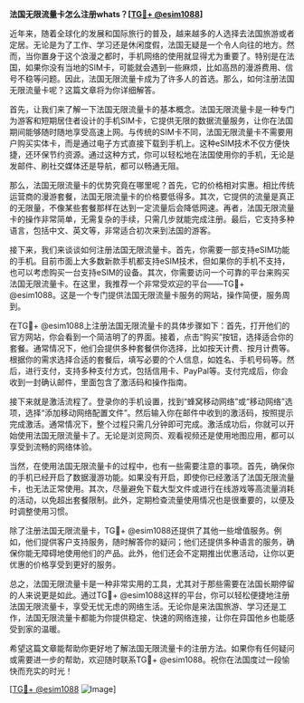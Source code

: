 **法国无限流量卡怎么注册whats？[[TG💪+ @esim1088](https://t.me/s/esim1088)]**

近年来，随着全球化的发展和国际旅行的普及，越来越多的人选择去法国旅游或者定居。无论是为了工作、学习还是休闲度假，法国无疑是一个令人向往的地方。然而，当你置身于这个浪漫之都时，手机网络的使用就显得尤为重要了。特别是在法国，如果你没有当地的SIM卡，可能就会遇到一些麻烦，比如高昂的漫游费用、信号不稳等问题。因此，法国无限流量卡成为了许多人的首选。那么，如何注册法国无限流量卡呢？这篇文章将为你详细解答。

首先，让我们来了解一下法国无限流量卡的基本概念。法国无限流量卡是一种专门为游客和短期居住者设计的手机SIM卡，它提供无限的数据流量服务，让你在法国期间能够随时随地享受高速上网。与传统的SIM卡不同，法国无限流量卡不需要用户购买实体卡，而是通过电子方式直接下载到手机上。这种eSIM技术不仅方便快捷，还环保节约资源。通过这种方式，你可以轻松地在法国使用你的手机，无论是发邮件、刷社交媒体还是导航，都可以畅通无阻。

那么，法国无限流量卡的优势究竟在哪里呢？首先，它的价格相对实惠。相比传统运营商的漫游套餐，法国无限流量卡的价格要低得多。其次，它提供的流量是真正的无限量，不像某些套餐那样在达到一定流量后会降低网速。再者，法国无限流量卡的操作非常简单，无需复杂的手续，只需几步就能完成注册。最后，它支持多种语言，包括中文、英文等，非常适合初次来到法国的游客。

接下来，我们来谈谈如何注册法国无限流量卡。首先，你需要一部支持eSIM功能的手机。目前市面上大多数新款手机都支持eSIM技术，但如果你的手机不支持，也可以考虑购买一台支持eSIM的设备。其次，你需要访问一个可靠的平台来购买法国无限流量卡。在这里，我推荐一个非常受欢迎的平台——TG💪+ @esim1088。这是一个专门提供法国无限流量卡服务的网站，操作简便，服务周到。

在TG💪+ @esim1088上注册法国无限流量卡的具体步骤如下：首先，打开他们的官方网站，你会看到一个简洁明了的界面。接着，点击“购买”按钮，选择适合你的套餐。通常情况下，他们会提供多种套餐供你选择，比如按天计费、按月计费等。根据你的需求选择合适的套餐后，填写必要的个人信息，如姓名、手机号码等。然后，进行支付，支持多种支付方式，包括信用卡、PayPal等。支付完成后，你会收到一封确认邮件，里面包含了激活码和操作指南。

接下来就是激活流程了。登录你的手机设置，找到“蜂窝移动网络”或“移动网络”选项，选择“添加移动网络配置文件”。然后输入你在邮件中收到的激活码，按照提示完成激活。通常情况下，整个过程只需几分钟即可完成。激活成功后，你就可以开始使用法国无限流量卡了。无论是浏览网页、观看视频还是使用地图应用，都可以享受到流畅的网络体验。

当然，在使用法国无限流量卡的过程中，也有一些需要注意的事项。首先，确保你的手机已经开启了数据漫游功能。如果没有开启，即使你已经激活了法国无限流量卡，也无法正常使用。其次，尽量避免下载大型文件或进行在线游戏等高流量消耗的活动，以免超出套餐限制。此外，定期检查流量使用情况也是很重要的，以便及时调整使用习惯。

除了注册法国无限流量卡，TG💪+ @esim1088还提供了其他一些增值服务。例如，他们提供客户支持服务，随时解答你的疑问；他们还提供多种语言的服务，确保你能无障碍地使用他们的产品。此外，他们还会不定期推出优惠活动，让你以更优惠的价格享受到更好的服务。

总之，法国无限流量卡是一种非常实用的工具，尤其对于那些需要在法国长期停留的人来说更是如此。通过TG💪+ @esim1088这样的平台，你可以轻松便捷地注册法国无限流量卡，享受无忧无虑的网络生活。无论你是来法国旅游、学习还是工作，法国无限流量卡都能为你提供稳定、快速的网络连接，让你在异国他乡也能感受到家的温暖。

希望这篇文章能帮助你更好地了解法国无限流量卡的注册方法。如果你有任何疑问或需要进一步的帮助，欢迎随时联系TG💪+ @esim1088。祝你在法国度过一段愉快而充实的时光！

[[TG💪+ @esim1088](https://t.me/s/esim1088) ![Image](https://i.postimg.cc/4NQfJmqS/Snipaste-2025-05-13-00-14-12.png)]